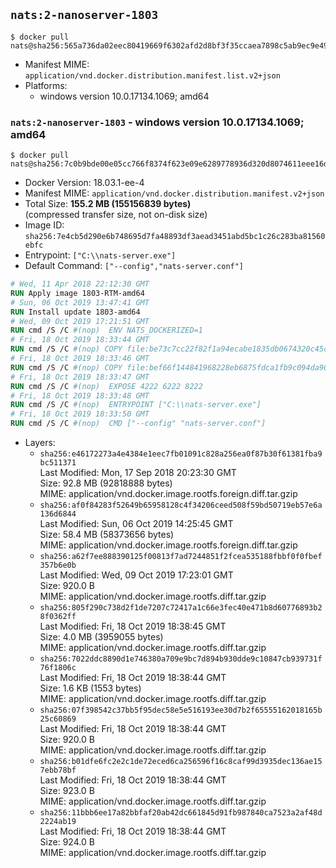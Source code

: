 ## `nats:2-nanoserver-1803`

```console
$ docker pull nats@sha256:565a736da02eec80419669f6302afd2d8bf3f35ccaea7898c5ab9ec9e495b135
```

-	Manifest MIME: `application/vnd.docker.distribution.manifest.list.v2+json`
-	Platforms:
	-	windows version 10.0.17134.1069; amd64

### `nats:2-nanoserver-1803` - windows version 10.0.17134.1069; amd64

```console
$ docker pull nats@sha256:7c0b9bde00e05cc766f8374f623e09e6289778936d320d8074611eee16dce0a5
```

-	Docker Version: 18.03.1-ee-4
-	Manifest MIME: `application/vnd.docker.distribution.manifest.v2+json`
-	Total Size: **155.2 MB (155156839 bytes)**  
	(compressed transfer size, not on-disk size)
-	Image ID: `sha256:7e4cb5d290e6b748695d7fa48893df3aead3451abd5bc1c26c283ba81560ebfc`
-	Entrypoint: `["C:\\nats-server.exe"]`
-	Default Command: `["--config","nats-server.conf"]`

```dockerfile
# Wed, 11 Apr 2018 22:12:30 GMT
RUN Apply image 1803-RTM-amd64
# Sun, 06 Oct 2019 13:47:41 GMT
RUN Install update 1803-amd64
# Wed, 09 Oct 2019 17:21:51 GMT
RUN cmd /S /C #(nop)  ENV NATS_DOCKERIZED=1
# Fri, 18 Oct 2019 18:33:44 GMT
RUN cmd /S /C #(nop) COPY file:be73c7cc22f82f1a94ecabe1835db0674320c45c1f3411d5719fb8004a3484f7 in C:\nats-server.exe 
# Fri, 18 Oct 2019 18:33:46 GMT
RUN cmd /S /C #(nop) COPY file:bef66f144841968228eb6875fdca1fb9c094da90455a3e05090bdd09e690e7ea in C:\nats-server.conf 
# Fri, 18 Oct 2019 18:33:47 GMT
RUN cmd /S /C #(nop)  EXPOSE 4222 6222 8222
# Fri, 18 Oct 2019 18:33:48 GMT
RUN cmd /S /C #(nop)  ENTRYPOINT ["C:\\nats-server.exe"]
# Fri, 18 Oct 2019 18:33:50 GMT
RUN cmd /S /C #(nop)  CMD ["--config" "nats-server.conf"]
```

-	Layers:
	-	`sha256:e46172273a4e4384e1eec7fb01091c828a256ea0f87b30f61381fba9bc511371`  
		Last Modified: Mon, 17 Sep 2018 20:23:30 GMT  
		Size: 92.8 MB (92818888 bytes)  
		MIME: application/vnd.docker.image.rootfs.foreign.diff.tar.gzip
	-	`sha256:af0f84283f52649b65958128c4f34206ceed508f59bd50719eb57e6a136d6844`  
		Last Modified: Sun, 06 Oct 2019 14:25:45 GMT  
		Size: 58.4 MB (58373656 bytes)  
		MIME: application/vnd.docker.image.rootfs.foreign.diff.tar.gzip
	-	`sha256:a62f7ee888390125f00813f7ad7244851f2fcea535188fbbf0f0fbef357b6e0b`  
		Last Modified: Wed, 09 Oct 2019 17:23:01 GMT  
		Size: 920.0 B  
		MIME: application/vnd.docker.image.rootfs.diff.tar.gzip
	-	`sha256:805f290c738d2f1de7207c72417a1c66e3fec40e471b8d60776893b28f0362ff`  
		Last Modified: Fri, 18 Oct 2019 18:38:45 GMT  
		Size: 4.0 MB (3959055 bytes)  
		MIME: application/vnd.docker.image.rootfs.diff.tar.gzip
	-	`sha256:7022ddc8890d1e746380a709e9bc7d894b930dde9c10847cb939731f76f1806c`  
		Last Modified: Fri, 18 Oct 2019 18:38:44 GMT  
		Size: 1.6 KB (1553 bytes)  
		MIME: application/vnd.docker.image.rootfs.diff.tar.gzip
	-	`sha256:07f398542c37bb5f95dec58e5e516193ee30d7b2f65555162018165b25c60869`  
		Last Modified: Fri, 18 Oct 2019 18:38:44 GMT  
		Size: 920.0 B  
		MIME: application/vnd.docker.image.rootfs.diff.tar.gzip
	-	`sha256:b01dfe6fc2e2c1de72eced6ca256596f16c8caf99d3935dec136ae157ebb78bf`  
		Last Modified: Fri, 18 Oct 2019 18:38:44 GMT  
		Size: 923.0 B  
		MIME: application/vnd.docker.image.rootfs.diff.tar.gzip
	-	`sha256:11bbb6ee17a82bbfaf20ab42dc661845d91fb987840ca7523a2af48d2224ab19`  
		Last Modified: Fri, 18 Oct 2019 18:38:44 GMT  
		Size: 924.0 B  
		MIME: application/vnd.docker.image.rootfs.diff.tar.gzip
